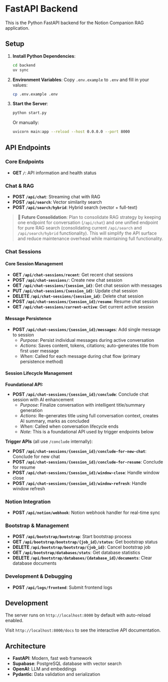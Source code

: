 # FastAPI Backend

This is the Python FastAPI backend for the Notion Companion RAG application.

## Setup

1. **Install Python Dependencies**:
   ```bash
   cd backend
   uv sync
   ```

2. **Environment Variables**:
   Copy `.env.example` to `.env` and fill in your values:
   ```bash
   cp .env.example .env
   ```

3. **Start the Server**:
   ```bash
   python start.py
   ```
   
   Or manually:
   ```bash
   uvicorn main:app --reload --host 0.0.0.0 --port 8000
   ```

## API Endpoints

### Core Endpoints
- **GET `/`**: API information and health status

### Chat & RAG
- **POST `/api/chat`**: Streaming chat with RAG
- **POST `/api/search`**: Vector similarity search
- **POST `/api/search/hybrid`**: Hybrid search (vector + full-text)

> **🔮 Future Consolidation**: Plan to consolidate RAG strategy by keeping one endpoint for conversation (`/api/chat`) and one unified endpoint for pure RAG search (consolidating current `/api/search` and `/api/search/hybrid` functionality). This will simplify the API surface and reduce maintenance overhead while maintaining full functionality.

### Chat Sessions

#### Core Session Management
- **GET `/api/chat-sessions/recent`**: Get recent chat sessions
- **POST `/api/chat-sessions/`**: Create new chat session
- **GET `/api/chat-sessions/{session_id}`**: Get chat session with messages
- **PUT `/api/chat-sessions/{session_id}`**: Update chat session
- **DELETE `/api/chat-sessions/{session_id}`**: Delete chat session
- **POST `/api/chat-sessions/{session_id}/resume`**: Resume chat session
- **GET `/api/chat-sessions/current-active`**: Get current active session

#### Message Persistence
- **POST `/api/chat-sessions/{session_id}/messages`**: Add single message to session
  - *Purpose*: Persist individual messages during active conversation
  - *Actions*: Saves content, tokens, citations; auto-generates title from first user message
  - *When*: Called for each message during chat flow (primary persistence method)

#### Session Lifecycle Management

**Foundational API:**
- **POST `/api/chat-sessions/{session_id}/conclude`**: Conclude chat session with AI enhancement
  - *Purpose*: Finalize conversation with intelligent title/summary generation
  - *Actions*: Re-generates title using full conversation context, creates AI summary, marks as concluded
  - *When*: Called when conversation lifecycle ends
  - *Note*: This is a foundational API used by trigger endpoints below

**Trigger APIs** (all use `/conclude` internally):
- **POST `/api/chat-sessions/{session_id}/conclude-for-new-chat`**: Conclude for new chat
- **POST `/api/chat-sessions/{session_id}/conclude-for-resume`**: Conclude for resume
- **POST `/api/chat-sessions/{session_id}/window-close`**: Handle window close
- **POST `/api/chat-sessions/{session_id}/window-refresh`**: Handle window refresh

### Notion Integration
- **POST `/api/notion/webhook`**: Notion webhook handler for real-time sync

### Bootstrap & Management
- **POST `/api/bootstrap/bootstrap`**: Start bootstrap process
- **GET `/api/bootstrap/bootstrap/{job_id}/status`**: Get bootstrap status
- **DELETE `/api/bootstrap/bootstrap/{job_id}`**: Cancel bootstrap job
- **GET `/api/bootstrap/databases/stats`**: Get database statistics
- **DELETE `/api/bootstrap/databases/{database_id}/documents`**: Clear database documents

### Development & Debugging
- **POST `/api/logs/frontend`**: Submit frontend logs

## Development

The server runs on `http://localhost:8000` by default with auto-reload enabled.

Visit `http://localhost:8000/docs` to see the interactive API documentation.

## Architecture

- **FastAPI**: Modern, fast web framework
- **Supabase**: PostgreSQL database with vector search
- **OpenAI**: LLM and embeddings
- **Pydantic**: Data validation and serialization